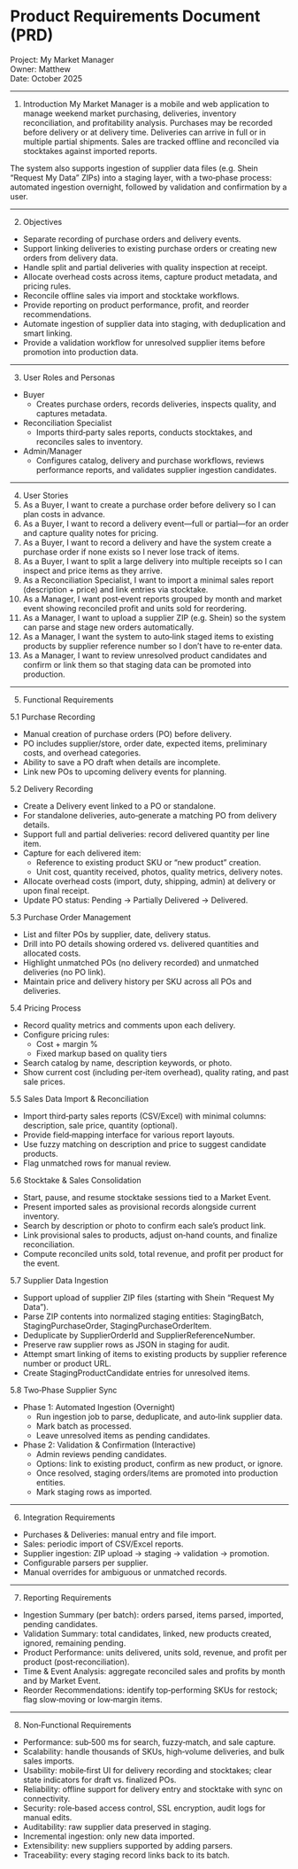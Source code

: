 

# Product Requirements Document (PRD)
Project: My Market Manager  
Owner: Matthew  
Date: October 2025  

---

1. Introduction
My Market Manager is a mobile and web application to manage weekend market purchasing, deliveries, inventory reconciliation, and profitability analysis. Purchases may be recorded before delivery or at delivery time. Deliveries can arrive in full or in multiple partial shipments. Sales are tracked offline and reconciled via stocktakes against imported reports.  

The system also supports ingestion of supplier data files (e.g. Shein “Request My Data” ZIPs) into a staging layer, with a two‑phase process: automated ingestion overnight, followed by validation and confirmation by a user.

---

2. Objectives
- Separate recording of purchase orders and delivery events.  
- Support linking deliveries to existing purchase orders or creating new orders from delivery data.  
- Handle split and partial deliveries with quality inspection at receipt.  
- Allocate overhead costs across items, capture product metadata, and pricing rules.  
- Reconcile offline sales via import and stocktake workflows.  
- Provide reporting on product performance, profit, and reorder recommendations.  
- Automate ingestion of supplier data into staging, with deduplication and smart linking.  
- Provide a validation workflow for unresolved supplier items before promotion into production data.  

---

3. User Roles and Personas
- Buyer  
  - Creates purchase orders, records deliveries, inspects quality, and captures metadata.  
- Reconciliation Specialist  
  - Imports third‑party sales reports, conducts stocktakes, and reconciles sales to inventory.  
- Admin/Manager  
  - Configures catalog, delivery and purchase workflows, reviews performance reports, and validates supplier ingestion candidates.  

---

4. User Stories
1. As a Buyer, I want to create a purchase order before delivery so I can plan costs in advance.  
2. As a Buyer, I want to record a delivery event—full or partial—for an order and capture quality notes for pricing.  
3. As a Buyer, I want to record a delivery and have the system create a purchase order if none exists so I never lose track of items.  
4. As a Buyer, I want to split a large delivery into multiple receipts so I can inspect and price items as they arrive.  
5. As a Reconciliation Specialist, I want to import a minimal sales report (description + price) and link entries via stocktake.  
6. As a Manager, I want post‑event reports grouped by month and market event showing reconciled profit and units sold for reordering.  
7. As a Manager, I want to upload a supplier ZIP (e.g. Shein) so the system can parse and stage new orders automatically.  
8. As a Manager, I want the system to auto‑link staged items to existing products by supplier reference number so I don’t have to re‑enter data.  
9. As a Manager, I want to review unresolved product candidates and confirm or link them so that staging data can be promoted into production.  

---

5. Functional Requirements

5.1 Purchase Recording
- Manual creation of purchase orders (PO) before delivery.  
- PO includes supplier/store, order date, expected items, preliminary costs, and overhead categories.  
- Ability to save a PO draft when details are incomplete.  
- Link new POs to upcoming delivery events for planning.  

5.2 Delivery Recording
- Create a Delivery event linked to a PO or standalone.  
- For standalone deliveries, auto‑generate a matching PO from delivery details.  
- Support full and partial deliveries: record delivered quantity per line item.  
- Capture for each delivered item:  
  - Reference to existing product SKU or “new product” creation.  
  - Unit cost, quantity received, photos, quality metrics, delivery notes.  
- Allocate overhead costs (import, duty, shipping, admin) at delivery or upon final receipt.  
- Update PO status: Pending → Partially Delivered → Delivered.  

5.3 Purchase Order Management
- List and filter POs by supplier, date, delivery status.  
- Drill into PO details showing ordered vs. delivered quantities and allocated costs.  
- Highlight unmatched POs (no delivery recorded) and unmatched deliveries (no PO link).  
- Maintain price and delivery history per SKU across all POs and deliveries.  

5.4 Pricing Process
- Record quality metrics and comments upon each delivery.  
- Configure pricing rules:  
  - Cost + margin %  
  - Fixed markup based on quality tiers  
- Search catalog by name, description keywords, or photo.  
- Show current cost (including per‑item overhead), quality rating, and past sale prices.  

5.5 Sales Data Import & Reconciliation
- Import third‑party sales reports (CSV/Excel) with minimal columns: description, sale price, quantity (optional).  
- Provide field‑mapping interface for various report layouts.  
- Use fuzzy matching on description and price to suggest candidate products.  
- Flag unmatched rows for manual review.  

5.6 Stocktake & Sales Consolidation
- Start, pause, and resume stocktake sessions tied to a Market Event.  
- Present imported sales as provisional records alongside current inventory.  
- Search by description or photo to confirm each sale’s product link.  
- Link provisional sales to products, adjust on‑hand counts, and finalize reconciliation.  
- Compute reconciled units sold, total revenue, and profit per product for the event.  

5.7 Supplier Data Ingestion
- Support upload of supplier ZIP files (starting with Shein “Request My Data”).  
- Parse ZIP contents into normalized staging entities: StagingBatch, StagingPurchaseOrder, StagingPurchaseOrderItem.  
- Deduplicate by SupplierOrderId and SupplierReferenceNumber.  
- Preserve raw supplier rows as JSON in staging for audit.  
- Attempt smart linking of items to existing products by supplier reference number or product URL.  
- Create StagingProductCandidate entries for unresolved items.  

5.8 Two‑Phase Supplier Sync
- Phase 1: Automated Ingestion (Overnight)  
  - Run ingestion job to parse, deduplicate, and auto‑link supplier data.  
  - Mark batch as processed.  
  - Leave unresolved items as pending candidates.  
- Phase 2: Validation & Confirmation (Interactive)  
  - Admin reviews pending candidates.  
  - Options: link to existing product, confirm as new product, or ignore.  
  - Once resolved, staging orders/items are promoted into production entities.  
  - Mark staging rows as imported.  

---

6. Integration Requirements
- Purchases & Deliveries: manual entry and file import.  
- Sales: periodic import of CSV/Excel reports.  
- Supplier ingestion: ZIP upload → staging → validation → promotion.  
- Configurable parsers per supplier.  
- Manual overrides for ambiguous or unmatched records.  

---

7. Reporting Requirements
- Ingestion Summary (per batch): orders parsed, items parsed, imported, pending candidates.  
- Validation Summary: total candidates, linked, new products created, ignored, remaining pending.  
- Product Performance: units delivered, units sold, revenue, and profit per product (post‑reconciliation).  
- Time & Event Analysis: aggregate reconciled sales and profits by month and by Market Event.  
- Reorder Recommendations: identify top‑performing SKUs for restock; flag slow‑moving or low‑margin items.  

---

8. Non‑Functional Requirements
- Performance: sub‑500 ms for search, fuzzy‑match, and sale capture.  
- Scalability: handle thousands of SKUs, high‑volume deliveries, and bulk sales imports.  
- Usability: mobile‑first UI for delivery recording and stocktakes; clear state indicators for draft vs. finalized POs.  
- Reliability: offline support for delivery entry and stocktake with sync on connectivity.  
- Security: role‑based access control, SSL encryption, audit logs for manual edits.  
- Auditability: raw supplier data preserved in staging.  
- Incremental ingestion: only new data imported.  
- Extensibility: new suppliers supported by adding parsers.  
- Traceability: every staging record links back to its batch.  

